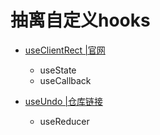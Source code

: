 # 抽离自定义hooks

* [useClientRect |官网](https://react.docschina.org/docs/hooks-faq.html#how-can-i-measure-a-dom-node)
  * useState
  * useCallback

* [useUndo |仓库链接](https://github.com/homerchen19/use-undo/blob/master/index.ts)

  * useReducer

  

